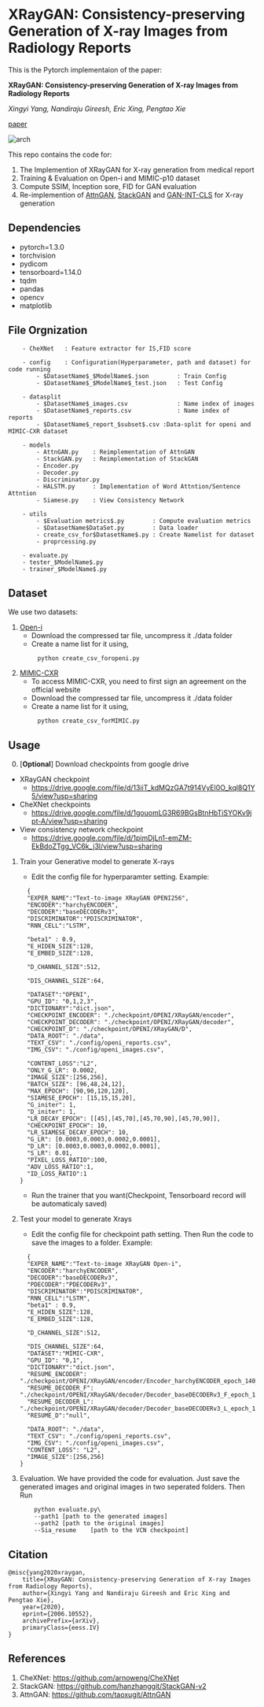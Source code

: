 # XRayGAN: Consistency-preserving Generation of X-ray Images from Radiology Reports

This is the Pytorch implementaion of the paper:

**XRayGAN: Consistency-preserving Generation of X-ray Images from Radiology Reports**

*Xingyi Yang, Nandiraju Gireesh, Eric Xing, Pengtao Xie*

[paper](https://arxiv.org/abs/2006.10552)

![arch](assets/arch.jpg)

This repo contains the code for:
1. The Implemention of XRayGAN for X-ray generation from medical report
2. Training & Evaluation on Open-i and MIMIC-p10 dataset
3. Compute SSIM, Inception sore, FID for GAN evaluation
4. Re-implemention of [AttnGAN](http://openaccess.thecvf.com/content_cvpr_2018/papers/Xu_AttnGAN_Fine-Grained_Text_CVPR_2018_paper.pdf), [StackGAN](http://openaccess.thecvf.com/content_ICCV_2017/papers/Zhang_StackGAN_Text_to_ICCV_2017_paper.pdf) and [GAN-INT-CLS](https://arxiv.org/pdf/1605.05396.pdf) for X-ray generation

## Dependencies
  - pytorch=1.3.0
  - torchvision
  - pydicom
  - tensorboard=1.14.0
  - tqdm
  - pandas
  - opencv
  - matplotlib

## File Orgnization
```
    - CheXNet   : Feature extractor for IS,FID score

    - config    : Configuration(Hyperparameter, path and dataset) for code running
        - $DatasetName$_$ModelName$.json        : Train Config
        - $DatasetName$_$ModelName$_test.json   : Test Config

    - datasplit
        - $DatasetName$_images.csv              : Name index of images
        - $DatasetName$_reports.csv             : Name index of reports
        - $DatasetName$_report_$subset$.csv :Data-split for openi and MIMIC-CXR dataset

    - models
        - AttnGAN.py    : Reimplementation of AttnGAN
        - StackGAN.py   : Reimplementation of StackGAN
        - Encoder.py
        - Decoder.py
        - Discriminator.py
        - HALSTM.py     : Implementation of Word Attntion/Sentence Attntion
        - Siamese.py    : View Consistency Network

    - utils
        - $Evaluation metrics$.py        : Compute evaluation metrics
        - $DatasetName$DataSet.py        : Data loader
        - create_csv_for$DatasetName$.py : Create Namelist for dataset
        - proprcessing.py

    - evaluate.py
    - tester_$ModelName$.py
    - trainer_$ModelName$.py

```

## Dataset
We use two datasets:
1. [Open-i](https://openi.nlm.nih.gov/faq#collection)
   - Download the compressed tar file, uncompress it ./data folder
   - Create a name list for it using,
   ```
        python create_csv_foropeni.py
   ```
2. [MIMIC-CXR](https://mimic.physionet.org/)
   - To access MIMIC-CXR, you need to first sign an agreement on the official website
   - Download the compressed tar file, uncompress it ./data folder
   - Create a name list for it using,
   ```
        python create_csv_forMIMIC.py
   ```
## Usage
0. [**Optional**] Download checkpoints from google drive
- XRayGAN checkpoint
    - https://drive.google.com/file/d/13iiT_kdMQzGA7t914VyEl0O_kql8Q1Y5/view?usp=sharing
- CheXNet checkpoints
    - https://drive.google.com/file/d/1gouomLG3R69BGsBtnHbTiSYOKv9jpt-A/view?usp=sharing
- View consistency network checkpoint
    - https://drive.google.com/file/d/1pimDjLn1-emZM-EkBdoZTgg_VC6k_j3l/view?usp=sharing
1. Train your Generative model to generate X-rays
    - Edit the config file for hyperparamter setting. Example:
    ```
      {
      "EXPER_NAME":"Text-to-image XRayGAN OPENI256",
      "ENCODER":"harchyENCODER",
      "DECODER":"baseDECODERv3",
      "DISCRIMINATOR":"PDISCRIMINATOR",
      "RNN_CELL":"LSTM",

      "beta1" : 0.9,
      "E_HIDEN_SIZE":128,
      "E_EMBED_SIZE":128,

      "D_CHANNEL_SIZE":512,

      "DIS_CHANNEL_SIZE":64,

      "DATASET":"OPENI",
      "GPU_ID": "0,1,2,3",
      "DICTIONARY":"dict.json",
      "CHECKPOINT_ENCODER": "./checkpoint/OPENI/XRayGAN/encoder",
      "CHECKPOINT_DECODER": "./checkpoint/OPENI/XRayGAN/decoder",
      "CHECKPOINT_D": "./checkpoint/OPENI/XRayGAN/D",
      "DATA_ROOT": "./data",
      "TEXT_CSV": "./config/openi_reports.csv",
      "IMG_CSV": "./config/openi_images.csv",

      "CONTENT_LOSS":"L2",
      "ONLY_G_LR": 0.0002,
      "IMAGE_SIZE":[256,256],
      "BATCH_SIZE": [96,48,24,12],
      "MAX_EPOCH": [90,90,120,120],
      "SIAMESE_EPOCH": [15,15,15,20],
      "G_initer": 1,
      "D_initer": 1,
      "LR_DECAY_EPOCH": [[45],[45,70],[45,70,90],[45,70,90]],
      "CHECKPOINT_EPOCH": 10,
      "LR_SIAMESE_DECAY_EPOCH": 10,
      "G_LR": [0.0003,0.0003,0.0002,0.0001],
      "D_LR": [0.0003,0.0003,0.0002,0.0001],
      "S_LR": 0.01,
      "PIXEL_LOSS_RATIO":100,
      "ADV_LOSS_RATIO":1,
      "ID_LOSS_RATIO":1
    }

    ```
    - Run the trainer that you want(Checkpoint, Tensorboard record will be automaticaly saved)

2. Test your model to generate Xrays
     - Edit the config file for checkpoint path setting. Then Run the code to save the images to a folder. Example:
    ```
      {
      "EXPER_NAME":"Text-to-image XRayGAN Open-i",
      "ENCODER":"harchyENCODER",
      "DECODER":"baseDECODERv3",
      "PDECODER":"PDECODERv3",
      "DISCRIMINATOR":"PDISCRIMINATOR",
      "RNN_CELL":"LSTM",
      "beta1" : 0.9,
      "E_HIDEN_SIZE":128,
      "E_EMBED_SIZE":128,

      "D_CHANNEL_SIZE":512,

      "DIS_CHANNEL_SIZE":64,
      "DATASET":"MIMIC-CXR",
      "GPU_ID": "0,1",
      "DICTIONARY":"dict.json",
      "RESUME_ENCODER": "./checkpoint/OPENI/XRayGAN/encoder/Encoder_harchyENCODER_epoch_140_checkpoint.pth",
      "RESUME_DECODER_F": "./checkpoint/OPENI/XRayGAN/decoder/Decoder_baseDECODERv3_F_epoch_140_checkpoint.pth",
      "RESUME_DECODER_L": "./checkpoint/OPENI/XRayGAN/decoder/Decoder_baseDECODERv3_L_epoch_140_checkpoint.pth",
      "RESUME_D":"null",

      "DATA_ROOT": "./data",
      "TEXT_CSV": "./config/openi_reports.csv",
      "IMG_CSV": "./config/openi_images.csv",
      "CONTENT_LOSS": "L2",
      "IMAGE_SIZE":[256,256]
    }
    ```

3. Evaluation. We have provided the code for evaluation. Just save the generated images and original images in two seperated folders. Then Run
    ```
        python evaluate.py\
        --path1 [path to the generated images]
        --path2 [path to the original images]
        --Sia_resume    [path to the VCN checkpoint]
    ```
## Citation
```
@misc{yang2020xraygan,
    title={XRayGAN: Consistency-preserving Generation of X-ray Images from Radiology Reports},
    author={Xingyi Yang and Nandiraju Gireesh and Eric Xing and Pengtao Xie},
    year={2020},
    eprint={2006.10552},
    archivePrefix={arXiv},
    primaryClass={eess.IV}
}
```

## References
1. CheXNet: https://github.com/arnoweng/CheXNet
2. StackGAN: https://github.com/hanzhanggit/StackGAN-v2
3. AttnGAN: https://github.com/taoxugit/AttnGAN
